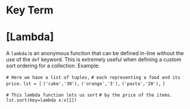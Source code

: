# Key Term

# [Lambda]
A `lambda` is an anonymous function that can be defined in-line without the use of 
the `def` keyword. This is extremely useful when defining a custom sort ordering 
for a collection. Example:

`# Here we have a list of tuples,`
`# each representing a food and its price.`
`lst = [`
    `('cake','30'),`
    `('orange','3'),`
    `('pasta','20'),`
`]`

`# This lambda function lets us sort`
`# by the price of the items.`
`lst.sort(key=lambda x:x[1])`